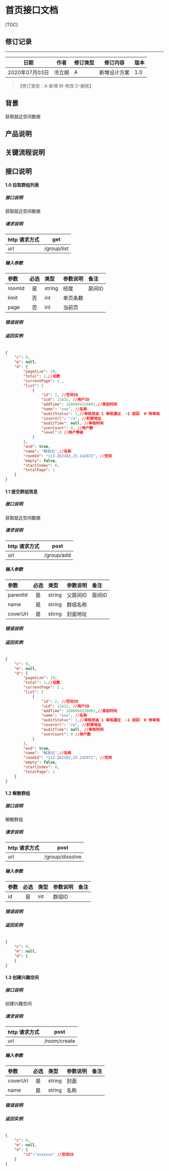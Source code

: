 # 首页接口文档

[TOC]
## 修订记录
----
日期 | 作者 | 修订类型 | 修订内容 | 版本|
---- | ---- | ---- | ---- | ---- |
2020年07月03日|冷立纲|A|新增设计方案|1.0|

> 【修订类型：A-新增  M-修改 D-删除】

## 背景

获取就近空间数据

## 产品说明



## 关键流程说明

## 接口说明



#### 1.0 拉取群组列表

##### 接口说明

获取就近空间数据

##### 请求说明

| http 请求方式          |get             |
|:------------- |:---------------:|
| url      |/group/list |

#####  输入参数

| 参数          |必选             | 类型       | 参数说明        | 备注          |
|:-------------|:---------------:|:-------------|:-------------|:-------------|
| roomId      | 是| string  |  经度 |  房间ID |
| limit      | 否| int  |  单页条数 |  |
| page      | 否| int  |  当前页 |  |


#####  错误说明




#####  返回实例
```json

{
    "c": 0,
    "m": null,
    "d": {
        "pageSize": 10,
        "total": 1,//总数
        "currentPage": 1 ,
        "list": [
            {
                "id": 2, //空间ID
                "uid": 11632, //用户ID
                "addTime": 1600094228691,//添加时间
                "name": "xxx", //名称 
                "auditStatus": 1,//审核状态 1 审核通过  -1 驳回  0 待审核
                "coverUrl": "/a", //封面地址
                "auditTime": null, //审核时间
                "userCount": 0, //用户数
                "level":0 //用户等级
            }
        ],
        "end": true,
        "name": "解放北",//名称
        "roomId": "113.262183,23.142072", //空间
        "empty": false,
        "startIndex": 0,
        "totalPage": 1
    }
}

```


#### 1.1 提交群组信息

##### 接口说明

获取就近空间数据

##### 请求说明

| http 请求方式          |post             |
|:------------- |:---------------:|
| url      |/group/add |

#####  输入参数

| 参数          |必选             | 类型       | 参数说明        | 备注          |
|:-------------|:---------------:|:-------------|:-------------|:-------------|
| parentId      | 是| string  |  父房间ID |  房间ID |
| name      | 是| string  |  群组名称 |  |
| coverUrl      | 是| stirng  |  封面地址 |  |


#####  错误说明




#####  返回实例
```json

{
    "c": 0,
    "m": null,
    "d": {
        "pageSize": 10,
        "total": 1,//总数
        "currentPage": 1 ,
        "list": [
            {
                "id": 2, //空间ID
                "uid": 11632, //用户ID
                "addTime": 1600094228691,//添加时间
                "name": "xxx", //名称 
                "auditStatus": 1,//审核状态 1 审核通过  -1 驳回  0 待审核
                "coverUrl": "/a", //封面地址
                "auditTime": null, //审核时间
                "userCount": 0 //用户数
            }
        ],
        "end": true,
        "name": "解放北",//名称
        "roomId": "113.262183,23.142072", //空间
        "empty": false,
        "startIndex": 0,
        "totalPage": 1
    }
}

```




#### 1.2 解散群组

##### 接口说明

解散群组

##### 请求说明

| http 请求方式          |post             |
|:------------- |:---------------:|
| url      |/group/dissolve |

#####  输入参数

| 参数          |必选             | 类型       | 参数说明        | 备注          |
|:-------------|:---------------:|:-------------|:-------------|:-------------|
| id      | 是| int  |  群组ID |   |


#####  错误说明




#####  返回实例
```json

{
    "c": 0,
    "m": null,
    "d": {
    }
}

```





#### 1.3 创建兴趣空间

##### 接口说明

创建兴趣空间

##### 请求说明

| http 请求方式          |post             |
|:------------- |:---------------:|
| url      |/room/create |

#####  输入参数

| 参数          |必选             | 类型       | 参数说明        | 备注          |
|:-------------|:---------------:|:-------------|:-------------|:-------------|
| coverUrl      | 是| string  | 封面 |   |
| name      | 是| string  | 名称 |   |


#####  错误说明




#####  返回实例
```json

{
    "c": 0,
    "m": null,
    "d": {
        "id":"xxxxxxx" //空间ID
    }
}

```

































